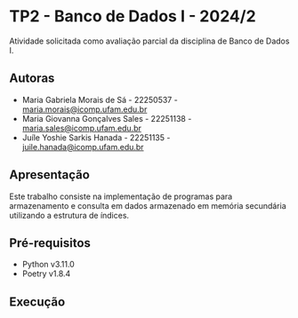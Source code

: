 # TP2 - Banco de Dados I - 2024/2

Atividade solicitada como avaliação parcial da disciplina de Banco de Dados I.

## Autoras

- Maria Gabriela Morais de Sá - 22250537 - maria.morais@icomp.ufam.edu.br
- Maria Giovanna Gonçalves Sales - 22251138 - maria.sales@icomp.ufam.edu.br
- Juíle Yoshie Sarkis Hanada - 22251135 - juile.hanada@icomp.ufam.edu.br

## Apresentação

Este trabalho consiste na implementação de programas para armazenamento e consulta em dados armazenado em memória secundária utilizando a estrutura de índices.

## Pré-requisitos

- Python v3.11.0
- Poetry v1.8.4

## Execução
